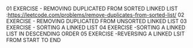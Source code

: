 01 EXERCISE - REMOVING DUPLICATED FROM SORTED LINKED LIST :https://leetcode.com/problems/remove-duplicates-from-sorted-list/
02 EXERCISE - REMOVING DUPLICATED FROM UNSORTED LINKED LIST
03 EXERCISE - SORTING A LINKED LIST
04 EXERCISE -SORTING  A LINKED LIST IN DESCENDING ORDER
05 EXERCISE -REVERSING A LINKED LSIT FROM START TO END
